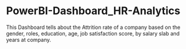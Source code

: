 # PowerBI-Dashboard_HR-Analytics
This Dashboard tells about the Attrition rate of a company based on the gender, roles, education, age, job satisfaction score, by salary slab and years at company.
